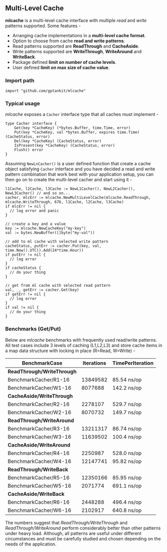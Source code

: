 ## Multi-Level Cache

**mlcache** is a multi-level cache interface with multiple *read* and *write* patterns supported. Some features - 

- Arranging cache implementations in a **multi-level cache format**.
- Option to choose from cache **read and write patterns**.
- Read patterns supported are **ReadThrough** and **CacheAside**.
- Write patterns supported are **WriteThrough**, **WriteAround** and **WriteBack**.
- Package defined **limit on number of cache levels**.
- User defined **limit on max size of cache value**.

### Import path

`import "github.com/gptankit/mlcache"`

### Typical usage

*mlcache* exposes a `Cacher` interface type that all caches must implement -

```
type Cacher interface {
	Get(key *CacheKey) (*bytes.Buffer, time.Time, error)
	Put(key *CacheKey, val *bytes.Buffer, expires time.Time) (CacheStatus, error)
	Del(key *CacheKey) (CacheStatus, error)
	IsPresent(key *CacheKey) (CacheStatus, error)
	Flush() error
}
```

Assuming `NewLnCacher()` is a user defined function that create a cache object satisfying `Cacher` interface and you have decided a read and write pattern combination that work best with your application setup, you can then go on to create the multi-level cacher and start using it - 

```
l1Cache, l2Cache, l3Cache := NewL1Cacher(), NewL2Cacher(), NewL3Cacher() // and so on...
cacher, mlcErr := mlcache.NewMultiLevelCache(mlcache.ReadThrough, mlcache.WriteThrough, 676, l1Cache, l2Cache, l3Cache)
if mlcErr != nil {
  // log error and panic
}

// create a key and a value
key := mlcache.NewCacheKey("my-key")
val := bytes.NewBuffer([]byte("my-val"))

// add to ml cache with selected write pattern
cacheStatus, putErr := cacher.Put(key, val, time.Now().UTC().Add(24*time.Hour))
if putErr != nil {
  // log error
}
if cacheStatus {
  // do your thing
}

// get from ml cache with selected read pattern
val, _, getErr := cacher.Get(key)
if getErr != nil {
  // log error
}
if val != nil {
  // do your thing
}
```

### Benchmarks (Get/Put)

Below are *mlcache* benchmarks with frequently used read/write patterns. All test cases include 3 levels of caching (L1,L2,L3) and store cache items in a map data structure with locking in place (R=Read, W=Write) - 

| BenchmarkCase | Iterations | TimePerIteration | 
| ------------- | ---------- | ---------------- |
| **ReadThrough/WriteThrough** ||
| BenchmarkCacher/R1-16 | 13849582    |            85.54 ns/op |
| BenchmarkCacher/W1-16 |   8077688   |            142.2 ns/op |
| **CacheAside/WriteThrough** ||
| BenchmarkCacher/R2-16 |   2278107   |            529.7 ns/op |
| BenchmarkCacher/W2-16 |   8070732   |            149.7 ns/op |
| **ReadThrough/WriteAround** ||
| BenchmarkCacher/R3-16 |  13211317   |             86.74 ns/op |
| BenchmarkCacher/W3-16 |  11639502   |            100.4 ns/op |
| **CacheAside/WriteAround** ||
| BenchmarkCacher/R4-16 |   2250987   |            528.0 ns/op |
| BenchmarkCacher/W4-16 |  12147741   |             95.82 ns/op |
| **ReadThrough/WriteBack** ||
| BenchmarkCacher/R5-16 |  12350166   |             85.95 ns/op |
| BenchmarkCacher/W5-16 |   2071774   |            691.1 ns/op |
| **CacheAside/WriteBack** ||
| BenchmarkCacher/R6-16 |   2448288   |            496.4 ns/op |
| BenchmarkCacher/W6-16 |   2102917   |            640.8 ns/op |

The numbers suggest that *ReadThrough/WriteThrough* and *ReadThrough/WriteAround* perform considerably better than other patterns under heavy load. Although, all patterns are useful under different circumstances and must be carefully studied and chosen depending on the needs of the application.
